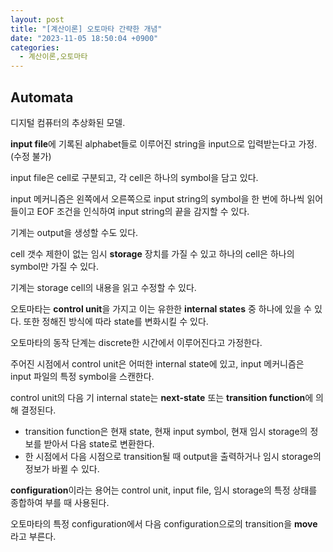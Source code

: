 ```yaml
---
layout: post
title: "[계산이론] 오토마타 간략한 개념"
date: "2023-11-05 18:50:04 +0900"
categories:
  - 계산이론,오토마타
---
```

## Automata


디지털 컴퓨터의 추상화된 모델.



**input file**에 기록된 alphabet들로 이루어진
 string을 input으로 입력받는다고 가정. (수정 불가)
 



 input file은 cell로 구분되고, 각 cell은 하나의 symbol을 담고
 있다.
 



 input 메커니즘은 왼쪽에서 오른쪽으로 input string의 symbol을
 한 번에 하나씩 읽어들이고 EOF 조건을 인식하여 input string의
 끝을 감지할 수 있다.
 


기계는 output을 생성할 수도 있다.



 cell 갯수 제한이 없는 임시 **storage** 장치를
 가질 수 있고 하나의 cell은 하나의 symbol만 가질 수 있다.
 


기계는 storage cell의 내용을 읽고 수정할 수 있다.



 오토마타는 **control unit**을 가지고 이는
 유한한 **internal states** 중 하나에 있을 수
 있다. 또한 정해진 방식에 따라 state를 변화시킬 수 있다.
 



 오토마타의 동작 단계는 discrete한 시간에서 이루어진다고
 가정한다.
 



 주어진 시점에서 control unit은 어떠한 internal state에 있고,
 input 메커니즘은 input 파일의 특정 symbol을 스캔한다.
 



 control unit의 다음 기 internal state는
 **next\-state** 또는
 **transition function**에 의해 결정된다.
 


- transition function은 현재 state, 현재 input symbol, 현재
 임시 storage의 정보를 받아서 다음 state로 변환한다.
- 한 시점에서 다음 시점으로 transition될 때 output을
 출력하거나 임시 storage의 정보가 바뀔 수 있다.



**configuration**이라는 용어는 control unit,
 input file, 임시 storage의 특정 상태를 종합하여 부를 때
 사용된다.
 



 오토마타의 특정 configuration에서 다음 configuration으로의
 transition을 **move**라고 부른다.
